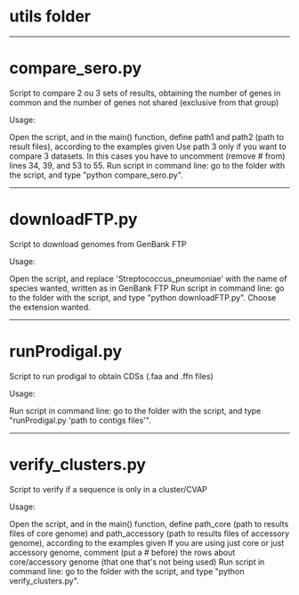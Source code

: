 # utils folder

**********************************
# compare_sero.py

Script to compare 2 ou 3 sets of results, obtaining the number of genes in common and the number of genes not shared (exclusive from that group)

Usage:

Open the script, and in the main() function, define path1 and path2 (path to result files), according to the examples given
Use path 3 only if you want to compare 3 datasets. In this cases you have to uncomment (remove # from) lines 34, 39, and 53 to 55.
Run script in command line: go to the folder with the script, and type "python compare_sero.py".

*******************************
# downloadFTP.py

Script to download genomes from GenBank FTP

Usage:

Open the script, and replace 'Streptococcus_pneumoniae' with the name of species wanted, written as in GenBank FTP
Run script in command line: go to the folder with the script, and type "python downloadFTP.py". Choose the extension wanted.

*******************************
# runProdigal.py

Script to run prodigal to obtain CDSs (.faa and .ffn files)

Usage:

Run script in command line: go to the folder with the script, and type "runProdigal.py 'path to contigs files'".

*******************************
# verify_clusters.py

Script to verify if a sequence is only in a cluster/CVAP

Usage:

Open the script, and in the main() function, define path_core (path to results files of core genome) and path_accessory (path to results files of accessory genome), according to the examples given
If you are using just core or just accessory genome, comment (put a # before) the rows about core/accessory genome (that one that's not being used)
Run script in command line: go to the folder with the script, and type "python verify_clusters.py".

